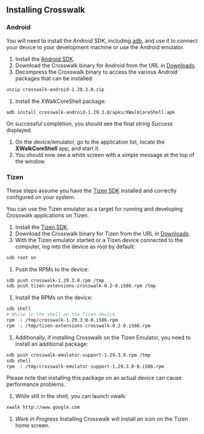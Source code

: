 ## Installing Crosswalk

### Android

You will need to install the Android SDK, including [adb](http://developer.android.com/tools/help/adb.html), and use it to connect your device to your development machine or use the Android emulator.

1. Install the [Android SDK](http://developer.android.com/sdk/index.html).
1. Download the Crosswalk binary for Android from the URL in [Downloads](#documentation/downloads/files).
1. Decompress the Crosswalk binary to access the various Android packages that can be installed:
```sh
unzip crosswalk-android-1.29.3.0.zip
```
1. Install the XWalkCoreShell package:
```sh
adb install crosswalk-android-1.29.3.0/apks/XWalkCoreShell.apk
```
On successful completion, you should see the final string *Success* displayed.
1. On the device/emulator, go to the application list, locate the **XWalkCoreShell** app, and start it.
1. You should now see a white screen with a simple message at the top of the window.

### Tizen
These steps assume you have the [Tizen SDK](https://developer.tizen.org/downloads/tizen-sdk) installed and correctly configured on your system. 

You can use the Tizen emulator as a target for running and developing Crosswalk applications on Tizen.

1. Install the [Tizen SDK](http://developer.tizen.org/downloads/tizen-sdk).
1. Download the Crosswalk binary for Tizen from the URL in [Downloads](#documentation/downloads/files).
1. With the Tizen emulator started or a Tizen device connected to the computer, log into the device as root by default:
```sh
sdb root on
```
1. Push the RPMs to the device:
```sh
sdb push crosswalk-1.29.3.0.rpm /tmp
sdb push tizen-extensions-crosswalk-0.2-0.i586.rpm /tmp
```
1. Install the RPMs on the device:
```sh
sdb shell
# While in the shell on the Tizen device
rpm -i /tmp/crosswalk-1.29.3.0-0.i586.rpm
rpm -i /tmp/tizen-extensions-crosswalk-0.2-0.i586.rpm
```
1. Additionally, if installing Crosswalk on the Tizen Emulator, you need to install an additional package:
```sh
sdb push crosswalk-emulator-support-1.29.3.0.rpm /tmp
sdb shell
rpm -i /tmp/crosswalk-emulator-support-1.29.3.0-0.i586.rpm
```
Please note that installing this package on an actual device can cause performance problems.
1. While still in the shell, you can launch xwalk: 
```sh
xwalk http://www.google.com
```
1. *Work in Progress* Installing Crosswalk will install an icon on the Tizen home screen.

